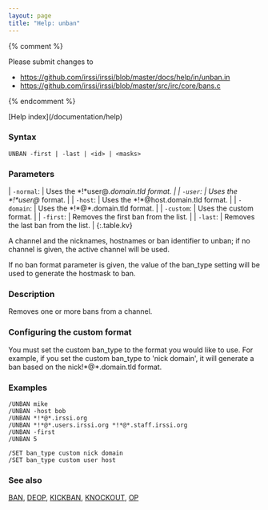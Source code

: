 ```yaml
---
layout: page
title: "Help: unban"
---
```


{% comment %}

Please submit changes to
- https://github.com/irssi/irssi/blob/master/docs/help/in/unban.in
- https://github.com/irssi/irssi/blob/master/src/irc/core/bans.c


{% endcomment %}
<nav markdown="1">
[Help index](/documentation/help)
</nav>

### Syntax ###

<div class="highlight irssisyntax"><pre style="\-\-cmdlen:5ch"><code><span class="synB">UNBAN</span> <span class="synB">-first</span> | <span class="synB">-last</span> | <span class="synB05">&lt;id></span> | <span class="synB05">&lt;masks></span></code></pre></div>



### Parameters ###


| `-normal`: |     Uses the \*!\*user@*.domain.tld format. |
| `-user`: |       Uses the \*!\*user@* format. |
| `-host`: |       Uses the \*!\*@host.domain.tld format. |
| `-domain`: |     Uses the \*!\*@*.domain.tld format. |
| `-custom`: |     Uses the custom format. |
| `-first`: |      Removes the first ban from the list. |
| `-last`: |       Removes the last ban from the list. |
{:.table.kv}

A channel and the nicknames, hostnames or ban identifier to unban; if no
channel is given, the active channel will be used.

If no ban format parameter is given, the value of the ban_type setting will
be used to generate the hostmask to ban.

### Description ###

Removes one or more bans from a channel.

### Configuring the custom format ###

You must set the custom ban_type to the format you would like to use. For
example, if you set the custom ban_type to 'nick domain', it will generate
a ban based on the nick!\*@\*.domain.tld format.

### Examples ###

    /UNBAN mike
    /UNBAN -host bob
    /UNBAN *!*@*.irssi.org
    /UNBAN *!*@*.users.irssi.org *!*@*.staff.irssi.org
    /UNBAN -first
    /UNBAN 5

    /SET ban_type custom nick domain
    /SET ban_type custom user host

### See also ###
[BAN](/documentation/help/ban), [DEOP](/documentation/help/deop), [KICKBAN](/documentation/help/kickban), [KNOCKOUT](/documentation/help/knockout), [OP](/documentation/help/op)


